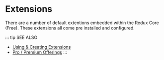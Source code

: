 # Extensions

There are a number of default extentions embedded within the Redux Core (Free). These extensions all come pre installed
and configured.

::: tip SEE ALSO
- [Using & Creating Extensions](../guides/basics/using-extensions.md)
- [Pro / Premium Offerings](../premium)
:::

